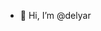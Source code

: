 - 👋 Hi, I’m @delyar
<!-- - 👀 I’m interested in ...
- 🌱 I’m currently learning ...
- 💞️ I’m looking to collaborate on ...
- 📫 How to reach me ... -->

<!---
delyar/delyar is a ✨ special ✨ repository because its `README.md` (this file) appears on your GitHub profile.
You can click the Preview link to take a look at your changes.
--->
